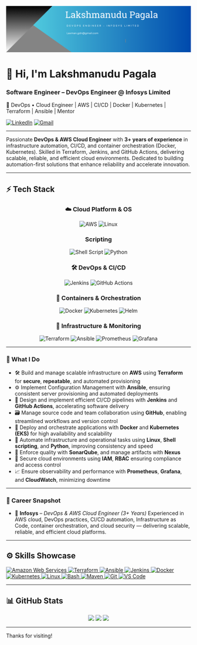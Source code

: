 <div align="center">
  <img src="https://github.com/Lakshmanp145/Lakshmanp145/blob/main/Banner.png" alt="GitHub Banner" width="800"/>
</div>

# 👋 Hi, I'm Lakshmanudu Pagala

### Software Engineer – DevOps Engineer @ Infosys Limited  
🚀 DevOps • Cloud Engineer | AWS  | CI/CD | Docker | Kubernetes | Terraform | Ansible | Mentor

[![LinkedIn](https://img.shields.io/badge/LinkedIn-Connect-blue?logo=linkedin&style=flat)](https://www.linkedin.com/in/lakshmanudu-pagala-501262324/)
[![Gmail](https://img.shields.io/badge/Email-laxman.gdn@gmail.com-red?logo=gmail&style=flat)](mailto:laxman.gdn@gmail.com)

---

Passionate **DevOps & AWS Cloud Engineer** with **3+ years of experience** in infrastructure automation, CI/CD, and container orchestration (Docker, Kubernetes). Skilled in Terraform, Jenkins, and GitHub Actions, delivering scalable, reliable, and efficient cloud environments. Dedicated to building automation-first solutions that enhance reliability and accelerate innovation.

---

<!-- ### 🧰 Tech Stack

- **OS**                       : Linux
- **Cloud**                    : AWS   
- **CI/CD**                    : Jenkins, GitHub Actions
- **SCM**                      : GitHub
- **IaC**                      : Terraform  
- **Configuration Management** : Ansible
- **containerization**         : Docker
- **Container Orchestration**  : Kubernetes 
- **Scripting**                : Shell, Python  
- **Monitoring**               : Prometheus, Grafana, Elk stack, CloudWatch
- **Security**                 : IAM, RBAC 
- **Scanning Tools**           : SonarQube, Veracode, ECR Scan

--- -->

## ⚡ Tech Stack

<div align="center">


### ☁️ Cloud Platform & OS
![AWS](https://img.shields.io/badge/AWS-%23FF9900.svg?style=for-the-badge&logo=amazon-aws&logoColor=white)
![Linux](https://img.shields.io/badge/Linux-FCC624?style=for-the-badge&logo=linux&logoColor=black)

### Scripting
![Shell Script](https://img.shields.io/badge/Shell_Script-%23121011.svg?style=for-the-badge&logo=gnu-bash&logoColor=white)
![Python](https://img.shields.io/badge/Python-3776AB?style=for-the-badge&logo=python&logoColor=white)

### 🛠️ DevOps & CI/CD
![Jenkins](https://img.shields.io/badge/Jenkins-%232C5263.svg?style=for-the-badge&logo=jenkins&logoColor=white)
![GitHub Actions](https://img.shields.io/badge/GitHub%20Actions-%232671E5.svg?style=for-the-badge&logo=githubactions&logoColor=white)

### 🐳 Containers & Orchestration
![Docker](https://img.shields.io/badge/Docker-%230db7ed.svg?style=for-the-badge&logo=docker&logoColor=white)
![Kubernetes](https://img.shields.io/badge/Kubernetes-%23326ce5.svg?style=for-the-badge&logo=kubernetes&logoColor=white)
![Helm](https://img.shields.io/badge/Helm-%232C5263.svg?style=for-the-badge&logo=helm&logoColor=white)

### 🔧 Infrastructure & Monitoring
![Terraform](https://img.shields.io/badge/Terraform-%235835CC.svg?style=for-the-badge&logo=terraform&logoColor=white)
![Ansible](https://img.shields.io/badge/Ansible-%231A1918.svg?style=for-the-badge&logo=ansible&logoColor=white)
![Prometheus](https://img.shields.io/badge/Prometheus-E6522C?style=for-the-badge&logo=Prometheus&logoColor=white)
![Grafana](https://img.shields.io/badge/Grafana-%23F46800.svg?style=for-the-badge&logo=grafana&logoColor=white)

</div>

---


### 🔧 What I Do

- 🛠️ Build and manage scalable infrastructure on **AWS** using **Terraform** for **secure**, **repeatable**, and automated provisioning
- ⚙️ Implement Configuration Management with **Ansible**, ensuring consistent server provisioning and automated deployments 
- 🚀 Design and implement efficient CI/CD pipelines with **Jenkins** and **GitHub Actions**, accelerating software delivery  
- 🗃️ Manage source code and team collaboration using **GitHub**, enabling streamlined workflows and version control
- 🐳 Deploy and orchestrate applications with **Docker** and **Kubernetes (EKS)** for high availability and scalability
- 🤖 Automate infrastructure and operational tasks using **Linux**, **Shell scripting**, and **Python**, improving consistency and speed  
- 🧪 Enforce quality with **SonarQube**, and manage artifacts with **Nexus** 
- 🔐 Secure cloud environments using **IAM**, **RBAC** ensuring compliance and access control  
- 📈 Ensure observability and performance with **Prometheus**, **Grafana**, and **CloudWatch**, minimizing downtime

---

### 💼 Career Snapshot

- 🏢 **Infosys** – *DevOps & AWS Cloud Engineer (3+ Years)*
  Experienced in AWS cloud, DevOps practices, CI/CD automation, Infrastructure as Code, container orchestration, and cloud security — delivering scalable, reliable, and efficient cloud platforms.

---

## ⚙️ Skills Showcase

<p align="left">
  <!-- AWS -->
<a href="https://aws.amazon.com" target="_blank" rel="noreferrer">
  <img src="https://raw.githubusercontent.com/danielcranney/readme-generator/main/public/icons/skills/aws-colored.svg" width="36" height="36" alt="Amazon Web Services" />
</a>

  <!-- IaC / Automation -->
  <a href="https://www.terraform.io/" target="_blank">
    <img src="https://cdn.jsdelivr.net/gh/devicons/devicon/icons/terraform/terraform-original.svg" width="40" height="40" alt="Terraform" />
  </a>
  <a href="https://www.ansible.com/" target="_blank">
    <img src="https://cdn.jsdelivr.net/gh/devicons/devicon/icons/ansible/ansible-original.svg" width="40" height="40" alt="Ansible" />
  </a>

  <!-- CI/CD -->
  <a href="https://www.jenkins.io/" target="_blank">
    <img src="https://cdn.jsdelivr.net/gh/devicons/devicon/icons/jenkins/jenkins-original.svg" width="40" height="40" alt="Jenkins" />
  </a>

  <!-- Containers -->
  <a href="https://www.docker.com/" target="_blank">
    <img src="https://cdn.jsdelivr.net/gh/devicons/devicon/icons/docker/docker-original.svg" width="40" height="40" alt="Docker" />
  </a>
  <a href="https://kubernetes.io/" target="_blank">
    <img src="https://cdn.jsdelivr.net/gh/devicons/devicon/icons/kubernetes/kubernetes-plain.svg" width="40" height="40" alt="Kubernetes" />
  </a>

  <!-- OS & Scripting -->
  <a href="https://www.linux.org/" target="_blank">
    <img src="https://cdn.jsdelivr.net/gh/devicons/devicon/icons/linux/linux-original.svg" width="40" height="40" alt="Linux" />
  </a>
  <a href="https://www.gnu.org/software/bash/" target="_blank">
    <img src="https://cdn.jsdelivr.net/gh/devicons/devicon/icons/bash/bash-original.svg" width="40" height="40" alt="Bash" />
  </a>
  <a href="https://maven.apache.org/" target="_blank">
    <img src="https://cdn.jsdelivr.net/gh/devicons/devicon/icons/maven/maven-original.svg" width="40" height="40" alt="Maven" />
  </a>
  <a href="https://git-scm.com/" target="_blank" rel="noreferrer">
  <img src="https://raw.githubusercontent.com/danielcranney/readme-generator/main/public/icons/skills/git-colored.svg" width="36" height="36" alt="Git" />
</a>
<a href="https://code.visualstudio.com/" target="_blank" rel="noreferrer">
  <img src="https://raw.githubusercontent.com/danielcranney/readme-generator/main/public/icons/skills/visualstudiocode.svg" width="36" height="36" alt="VS Code" />
</a>
</p>

---

## 📊 GitHub Stats

<div align="center">
  <img src="https://github-readme-stats.vercel.app/api?username=Lakshmanp145&theme=tokyonight&hide_border=false&include_all_commits=true&count_private=true"/>
  <img src="https://nirzak-streak-stats.vercel.app/?user=Lakshmanp145&theme=dark&hide_border=false" />
  <img src="https://github-readme-stats.vercel.app/api/top-langs/?username=Lakshmanp145&theme=dark&hide_border=false&layout=compact" />
</div>

---

Thanks for visiting!